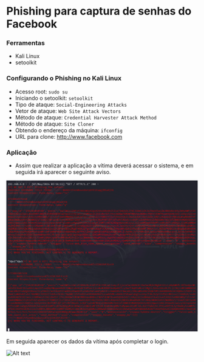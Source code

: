 # Phishing para captura de senhas do Facebook

### Ferramentas

- Kali Linux
- setoolkit

### Configurando o Phishing no Kali Linux

- Acesso root: ``` sudo su ```
- Iniciando o setoolkit: ``` setoolkit ```
- Tipo de ataque: ``` Social-Engineering Attacks ```
- Vetor de ataque: ``` Web Site Attack Vectors ```
- Método de ataque: ```Credential Harvester Attack Method ```
- Método de ataque: ``` Site Cloner ```
- Obtendo o endereço da máquina: ``` ifconfig ```
- URL para clone: http://www.facebook.com

### Aplicação

- Assim que realizar a aplicação a vítima deverá acessar o sistema, e em seguida irá aparecer o seguinte aviso.

![Alt text](./invasao.png "Optional title")

Em seguida aparecer os dados da vítima após completar o login.

![Alt text](./passwd.png "Optional title")
